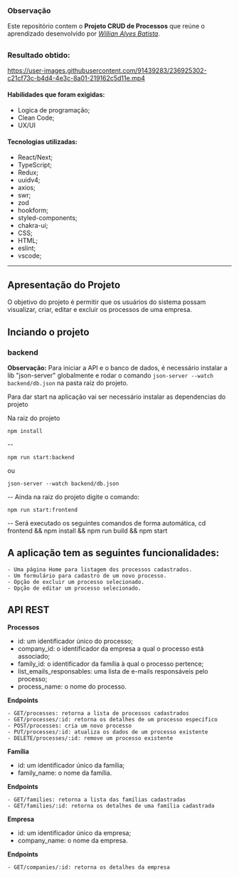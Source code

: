 ### Observação

Este repositório contem o **Projeto CRUD de Processos** que reúne o aprendizado desenvolvido por _[Willian Alves Batista](https://www.linkedin.com/in/willian-alves-batista-60aa6a180/)_.

##

### Resultado obtido:

https://user-images.githubusercontent.com/91439283/236925302-c21cf73c-b4d4-4e3c-8a01-219162c5d11e.mp4



#### Habilidades que foram exigidas:

  - Logica de programação;
  - Clean Code;
  - UX/UI

#### Tecnologias utilizadas:

  - React/Next;
  - TypeScript;
  - Redux;
  - uuidv4;
  - axios;
  - swr;
  - zod
  - hookform;
  - styled-components;
  - chakra-ui;
  - CSS;
  - HTML;
  - eslint;
  - vscode;

---

## Apresentação do Projeto

O objetivo do projeto é permitir que os usuários do sistema possam visualizar, criar, editar e excluir os processos de uma empresa.


## Inciando o projeto

### backend

**Observação:** Para iniciar a API e o banco de dados, é necessário instalar a lib "json-server" globalmente e rodar o comando `json-server --watch backend/db.json` na pasta raiz do projeto. 


Para dar start na aplicação vai ser necessário instalar as dependencias do projeto

Na raiz do projeto

    npm install

--

    npm run start:backend

ou 

    json-server --watch backend/db.json
    
--
Ainda na raiz do projeto digite o comando:

    npm run start:frontend
   
--
Será executado os seguintes comandos de forma automática, cd frontend && npm install && npm run build && npm start

## A aplicação tem as seguintes funcionalidades:

    - Uma página Home para listagem dos processos cadastrados.
    - Um formulário para cadastro de um novo processo.
    - Opção de excluir um processo selecionado.
    - Opção de editar um processo selecionado.


## API REST

**Processos**

- id: um identificador único do processo;
- company_id: o identificador da empresa a qual o processo está associado;
- family_id: o identificador da família à qual o processo pertence;
- list_emails_responsables: uma lista de e-mails responsáveis pelo processo;
- process_name: o nome do processo.

**Endpoints**

    - GET/processes: retorna a lista de processos cadastrados
    - GET/processes/:id: retorna os detalhes de um processo específico
    - POST/processes: cria um novo processo
    - PUT/processes/:id: atualiza os dados de um processo existente
    - DELETE/processes/:id: remove um processo existente

**Família**

- id: um identificador único da família;
- family_name: o nome da família.

**Endpoints**

    - GET/families: retorna a lista das famílias cadastradas
    - GET/families/:id: retorna os detalhes de uma família cadastrada

**Empresa**

- id: um identificador único da empresa;
- company_name: o nome da empresa.

**Endpoints**

    - GET/companies/:id: retorna os detalhes da empresa


